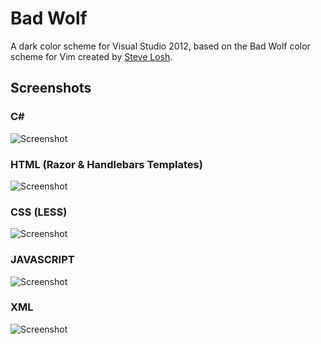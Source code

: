 Bad Wolf
========

A dark color scheme for Visual Studio 2012, based on the Bad Wolf color scheme for Vim
created by [Steve Losh](http://stevelosh.com/).

Screenshots
-----------

### C\# 

![Screenshot](http://i.imgur.com/wa5DIJ2.png)

### HTML (Razor & Handlebars Templates)

![Screenshot](http://i.imgur.com/GvQAmes.png)

### CSS (LESS)

![Screenshot](http://i.imgur.com/ZR64J3e.png)

### JAVASCRIPT

![Screenshot](http://i.imgur.com/cLNEieU.png)

### XML

![Screenshot](http://i.imgur.com/2W9gAE9.png)

